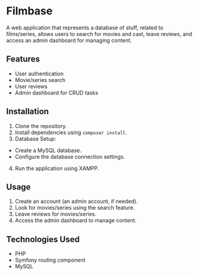 # Filmbase
A web application that represents a database of stuff, related to films/series, allows users to search for movies and cast, leave reviews, and access an admin dashboard for managing content.

## Features

- User authentication
- Movie/series search
- User reviews
- Admin dashboard for CRUD tasks

## Installation

1. Clone the repository.
2. Install dependencies using `composer install`.
3. Database Setup: 
- Create a MySQL database.
- Configure the database connection settings.
4. Run the application using XAMPP.

## Usage

1. Create an account (an admin account, if needed).
2. Look for movies/series using the search feature.
3. Leave reviews for movies/series.
4. Access the admin dashboard to manage content.

## Technologies Used

- PHP
- Symfony routing component
- MySQL
